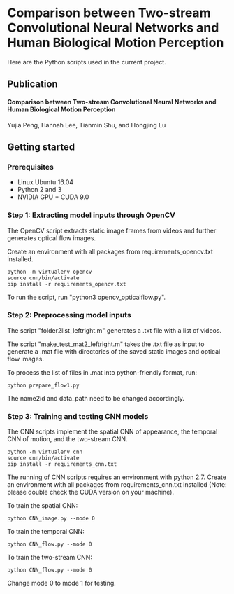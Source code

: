 # Comparison between Two-stream Convolutional Neural Networks and Human Biological Motion Perception

Here are the Python scripts used in the current project.

## Publication
#### Comparison between Two-stream Convolutional Neural Networks and Human Biological Motion Perception
Yujia Peng, Hannah Lee, Tianmin Shu, and Hongjing Lu

## Getting started

### Prerequisites
* Linux Ubuntu 16.04
* Python 2 and 3
* NVIDIA GPU + CUDA 9.0

### Step 1: Extracting model inputs through OpenCV

The OpenCV script extracts static image frames from videos and further generates optical flow images.

Create an environment with all packages from requirements_opencv.txt installed.
```
python -m virtualenv opencv
source cnn/bin/activate
pip install -r requirements_opencv.txt
```

To run the script, run "python3 opencv_opticalflow.py".

### Step 2: Preprocessing model inputs

The script "folder2list_leftright.m" generates a .txt file with a list of videos.

The script "make_test_mat2_leftright.m" takes the .txt file as input to generate a .mat file with directories of the saved static images 
and optical flow images.

To process the list of files in .mat into python-friendly format, run:
```
python prepare_flow1.py
```
The name2id and data_path need to be changed accordingly.

### Step 3: Training and testing CNN models

The CNN scripts implement the spatial CNN of appearance, the temporal CNN of motion, and the two-stream CNN.
```
python -m virtualenv cnn
source cnn/bin/activate
pip install -r requirements_cnn.txt
```

The running of CNN scripts requires an environment with python 2.7. Create an environment with all packages from requirements_cnn.txt installed (Note: please double check the CUDA version on your machine).

To train the spatial CNN:
```
python CNN_image.py --mode 0
```
To train the temporal CNN:
```
python CNN_flow.py --mode 0
```
To train the two-stream CNN:
```
python CNN_flow.py --mode 0
```

Change mode 0 to mode 1 for testing.
